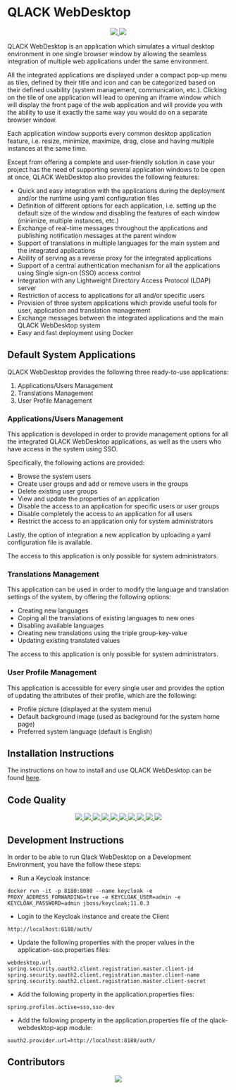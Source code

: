 # QLACK WebDesktop 

<p align="center">
    <a href="https://travis-ci.org/qlack/QLACK-WebDesktop" alt="TravisCI">
        <img src="https://travis-ci.org/qlack/QLACK-WebDesktop.svg?branch=master" />
    </a>
    <a href="https://qlack.com/" alt="Website">
        <img src="https://img.shields.io/website-up-down-green-red/https/qlack.com" />
    </a>
</p>

QLACK WebDesktop is an application which simulates a virtual desktop environment in one single browser window by allowing the seamless integration of multiple web applications under the same environment. 

All the integrated applications are displayed under a compact pop-up menu as tiles, defined by their title and icon and can be categorized based on their defined usability (system management, communication, etc.). Clicking on the tile of one application will lead to opening an iframe window which will display the front page of the web application and will provide you with the ability to use it exactly the same way you would do on a separate browser window.

Each application window supports every common desktop application feature, i.e. resize, minimize, maximize, drag, close and having multiple instances at the same time.   

Except from offering a complete and user-friendly solution in case your project has the need of supporting several application windows to be open at once, QLACK WebDesktop also provides the following features:
* Quick and easy integration with the applications during the deployment and/or the runtime using yaml configuration files
* Definition of different options for each application, i.e. setting up the default size of the window and disabling the features of each window (minimize, multiple instances, etc.)
* Exchange of real-time messages throughout the applications and publishing notification messages at the parent window
* Support of translations in multiple languages for the main system and the integrated applications
* Ability of serving as a reverse proxy for the integrated applications
* Support of a central authentication mechanism for all the applications using Single sign-on (SSO) access control
* Integration with any Lightweight Directory Access Protocol (LDAP) server
* Restriction of access to applications for all and/or specific users
* Provision of three system applications which provide useful tools for user, application and translation management
* Exchange messages between the integrated applications and the main QLACK WebDesktop system
* Easy and fast deployment using Docker

## Default System Applications

QLACK WebDesktop provides the following three ready-to-use applications:
1. Applications/Users Management
2. Translations Management
3. User Profile Management

### Applications/Users Management

This application is developed in order to provide management options for all the integrated QLACK WebDesktop applications, as well as the users who have access in the system using SSO.

Specifically, the following actions are provided:
* Browse the system users
* Create user groups and add or remove users in the groups
* Delete existing user groups
* View and update the properties of an application
* Disable the access to an application for specific users or user groups
* Disable completely the access to an application for all users
* Restrict the access to an application only for system administrators

Lastly, the option of integration a new application by uploading a yaml configuration file is available.

The access to this application is only possible for system administrators.

### Translations Management

This application can be used in order to modify the language and translation settings of the system, by offering the following options:
* Creating new languages
* Coping all the translations of existing languages to new ones
* Disabling available languages
* Creating new translations using the triple group-key-value
* Updating existing translated values

The access to this application is only possible for system administrators.

### User Profile Management

This application is accessible for every single user and provides the option of updating the attributes of their profile, which are the following:
* Profile picture (displayed at the system menu)
* Default background image (used as background for the system home page)
* Preferred system language (default is English)

## Installation Instructions

The instructions on how to install and use QLACK WebDesktop can be found [here](https://github.com/qlack/QLACK-WebDesktop/blob/master/MANUAL.md).

## Code Quality

<p align="center">
	<a href="https://sonarcloud.io/dashboard?id=qlack_QLACK-WebDesktop">
  		<img src="https://sonarcloud.io/api/project_badges/measure?project=qlack_QLACK-WebDesktop&metric=security_rating" />
	</a>
	<a href="https://sonarcloud.io/dashboard?id=qlack_QLACK-WebDesktop">
  		<img src="https://sonarcloud.io/api/project_badges/measure?project=qlack_QLACK-WebDesktop&metric=reliability_rating" />
	</a>
	<a href="https://sonarcloud.io/dashboard?id=qlack_QLACK-WebDesktopp">
  		<img src="https://sonarcloud.io/api/project_badges/measure?project=qlack_QLACK-WebDesktop&metric=sqale_rating" />
	</a>
	<a href="https://sonarcloud.io/dashboard?id=qlack_QLACK-WebDesktop">
  		<img src="https://sonarcloud.io/api/project_badges/measure?project=qlack_QLACK-WebDesktop&metric=sqale_index" />
	</a>
	<a href="https://sonarcloud.io/dashboard?id=qlack_QLACK-WebDesktop">
  		<img src="https://sonarcloud.io/api/project_badges/measure?project=qlack_QLACK-WebDesktop&metric=ncloc" />
	</a>
	<a href="https://sonarcloud.io/dashboard?id=qlack_QLACK-WebDesktop">
  		<img src="https://sonarcloud.io/api/project_badges/measure?project=qlack_QLACK-WebDesktop&metric=coverage" />
	</a>
	<a href="https://sonarcloud.io/dashboard?id=qlack_QLACK-WebDesktop">
  		<img src="https://sonarcloud.io/api/project_badges/measure?project=qlack_QLACK-WebDesktop&metric=duplicated_lines_density" />
	</a>
	<a href="https://sonarcloud.io/dashboard?id=qlack_QLACK-WebDesktop">
  		<img src="https://sonarcloud.io/api/project_badges/measure?project=qlack_QLACK-WebDesktop&metric=code_smells" />
	</a>
	<a href="https://sonarcloud.io/dashboard?id=qlack_QLACK-WebDesktop">
  		<img src="https://sonarcloud.io/api/project_badges/measure?project=qlack_QLACK-WebDesktop&metric=vulnerabilities" />
	</a>
	<a href="https://sonarcloud.io/dashboard?id=qlack_QLACK-WebDesktop">
  		<img src="https://sonarcloud.io/api/project_badges/measure?project=qlack_QLACK-WebDesktop&metric=bugs" />
	</a>
</p>

## Development Instructions

In order to be able to run Qlack WebDesktop on a Development Environment, you have the follow these steps:

- Run a Keycloak instance:
```
docker run -it -p 8180:8080 --name keycloak -e PROXY_ADDRESS_FORWARDING=true -e KEYCLOAK_USER=admin -e KEYCLOAK_PASSWORD=admin jboss/keycloak:11.0.3
```

- Login to the Keycloak instance and create the Client
```
http://localhost:8180/auth/
```

- Update the following properties with the proper values in the application-sso.properties files:
```
webdesktop.url
spring.security.oauth2.client.registration.master.client-id
spring.security.oauth2.client.registration.master.client-name
spring.security.oauth2.client.registration.master.client-secret
```

- Add the following property in the application.properties files:
```
spring.profiles.active=sso,sso-dev
```

- Add the following property in the application.properties file of the qlack-webdesktop-app module:
```
oauth2.provider.url=http://localhost:8180/auth/
```

## Contributors

<p align="center">
	<a href="https://github.com/qlack/QLACK-WebDesktop/graphs/contributors">
  		<img src="https://contributors-img.firebaseapp.com/image?repo=qlack/qlack-webdesktop" />
	</a>
</p>
